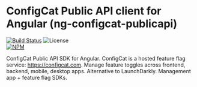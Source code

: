 # ConfigCat Public API client for Angular (ng-configcat-publicapi)

[![Build Status](https://travis-ci.com/configcat/ng-configcat-publicapi.svg?branch=master)](https://travis-ci.com/configcat/ng-configcat-publicapi) ![License](https://img.shields.io/github/license/configcat/ng-configcat-publicapi.svg) \
[![NPM](https://nodei.co/npm/ng-configcat-publicapi.png)](https://nodei.co/npm/ng-configcat-publicapi/)

ConfigCat Public API SDK for Angular. ConfigCat is a hosted feature flag service: https://configcat.com. Manage feature toggles across frontend, backend, mobile, desktop apps. Alternative to LaunchDarkly. Management app + feature flag SDKs.
